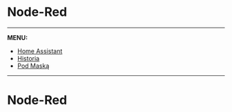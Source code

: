 # Node-Red

---
**MENU:**

- [Home Assistant](https://github.com/sineczek/HomeAssistant/)
- [Historia](https://github.com/sineczek/HomeAssistant/blob/master/www/historia.md)
- [Pod Maską](https://github.com/sineczek/HomeAssistant/blob/master/www/pod_maska.md)

---

# Node-Red

